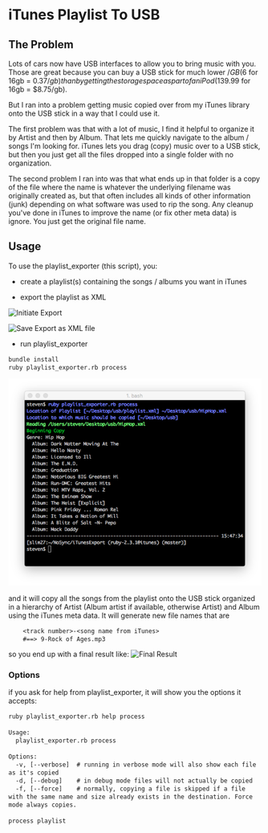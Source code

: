 # iTunes Playlist To USB

## The Problem
Lots of cars now have USB interfaces to allow you to bring music with you. Those are great because you can buy a USB stick for much lower $/GB ($6 for 16gb = $0.37/gb) than by getting the storage space as part of an iPod ($139.99 for 16gb = $8.75/gb).

But I ran into a problem getting music copied over from my iTunes library onto the USB stick in a way that I could use it.

The first problem was that with a lot of music, I find it helpful to organize it by Artist and then by Album.  That lets me quickly navigate to the album / songs I'm looking for.  iTunes lets you drag (copy) music over to a USB stick, but then you just get all the files dropped into a single folder with no organization.

The second problem I ran into was that what ends up in that folder is a copy of the file where the name is whatever the underlying filename was originally created as, but that often includes all kinds of other information (junk) depending on what software was used to rip the song. Any cleanup you've done in iTunes to improve the name (or fix other meta data) is ignore.  You just get the original file name.

## Usage
To use the playlist_exporter (this script), you:

* create a playlist(s) containing the songs / albums you want in iTunes

* export the playlist as XML

![Initiate Export](https://github.com/stevenchanin/itunes-playlist-to-usb/raw/master/doc/images/iTunes_export.png)

![Save Export as XML file](https://github.com/stevenchanin/itunes-playlist-to-usb/raw/master/doc/images/iTunes_export_save.png)

* run playlist_exporter

~~~~
bundle install
ruby playlist_exporter.rb process
~~~~

![Run in Terminal](https://github.com/stevenchanin/itunes-playlist-to-usb/raw/master/doc/images/terminal.png)

and it will copy all the songs from the playlist onto the USB stick organized in a hierarchy of Artist (Album artist if available, otherwise Artist)  and Album using the iTunes meta data.  It will generate new file names that are

~~~~
	<track number>-<song name from iTunes>
    #==> 9-Rock of Ages.mp3
~~~~

so you end up with a final result like:
![Final Result](https://github.com/stevenchanin/itunes-playlist-to-usb/raw/master/doc/images/final_result.png)

### Options
if you ask for help from playlist_exporter, it will show you the options it accepts:

~~~~
ruby playlist_exporter.rb help process 

Usage:
  playlist_exporter.rb process

Options:
  -v, [--verbose]  # running in verbose mode will also show each file as it's copied
  -d, [--debug]    # in debug mode files will not actually be copied
  -f, [--force]    # normally, copying a file is skipped if a file with the same name and size already exists in the destination. Force mode always copies.

process playlist
~~~~
